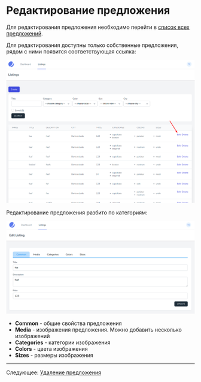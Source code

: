 # Редактирование предложения

Для редактирования предложения необходимо перейти в [список всех предложений](../06-listings/README.md).

Для редактирования доступны только собственные предложения, рядом с ними появится соответствующая ссылка:

![](images/001.png)

Редактирование предложения разбито по категориям:

![](images/002.png)

* **Common** - общие свойства предложения
* **Media** - изображения предложения. Можно добавить несколько изображений
* **Categories** - категории изображения
* **Colors** - цвета изображения
* **Sizes** - размеры изображения

---

Следующее: [Удаление предложения](../09-delete-listing/README.md)
